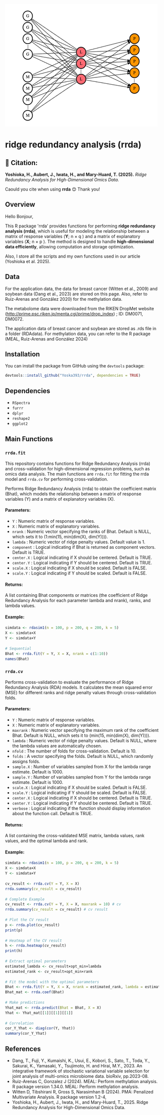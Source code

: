 

<img src="rrda.jpg" width="500" height="400">

# ridge redundancy analysis (rrda)

## 📌 Citation:

**Yoshioka, H., Aubert, J., Iwata, H., and Mary-Huard, T. (2025).**  *Ridge Redundancy Analysis for High-Dimensional Omics Data.*

Caould you cite when using **rrda** 😊 Thank you!

## Overview

Hello Bonjour,

This R package 'rrda' provides functions for performing **ridge redundancy analysis (rrda)**, which is useful for modeling the relationship between a matrix of response variables (**Y**; n × q ) and a matrix of explanatory variables (**X**;  n × p ). The method is designed to handle **high-dimensional data efficiently**, allowing computation and storage optimization.


Also, I store all the scripts and my own functions used in our article (Yoshioka et al. 2025). 


## Data

For the application data, the data for breast cancer (Witten et al., 2009) and soybean data (Dang et al., 2023) are stored on this page. Also, refer to Ruiz-Arenas and González 2020) for the methylation data. 

The metabolome data were downloaded from the RIKEN DropMet website (http://prime.psc.riken.jp/menta.cgi/prime/drop_index) ; ID: DM0071, DM0072.

The application data of breast cancer and soybean are stored as .rds file in a folder (RDAdata). For methylation data, you can refer to the R package (MEAL, Ruiz-Arenas and González 2024)

## Installation

You can install the package from GitHub using the `devtools` package:

```r
devtools::install_github("Yoska393/rrda", dependencies = TRUE)
```

## Dependencies

- `RSpectra`
- `furrr`
- `dplyr`
- `reshape2`
- `ggplot2`



## Main Functions

### `rrda.fit`

This repository contains functions for Ridge Redundancy Analysis (rrda) and cross-validation for high-dimensional regression problems, such as omics data analysis. The main functions are `rrda.fit` for fitting the rrda model and `rrda.cv` for performing cross-validation.

Performs Ridge Redundancy Analysis (rrda) to obtain the coefficient matrix (Bhat), which models the relationship between a matrix of response variables (Y) and a matrix of explanatory variables (X).

#### Parameters:
- `Y` : Numeric matrix of response variables.
- `X` : Numeric matrix of explanatory variables.
- `nrank` : Numeric vector specifying the ranks of Bhat. Default is NULL, which sets it to (1:min(15, min(dim(X), dim(Y)))).
- `lambda` : Numeric vector of ridge penalty values. Default value is 1.
- `component` : Logical indicating if Bhat is returned as component vectors. Default is TRUE.
- `center.X` : Logical indicating if X should be centered. Default is TRUE.
- `center.Y` : Logical indicating if Y should be centered. Default is TRUE.
- `scale.X` : Logical indicating if X should be scaled. Default is FALSE.
- `scale.Y` : Logical indicating if Y should be scaled. Default is FALSE.

#### Returns:
A list containing Bhat components or matrices (the coefficient of Ridge Redundancy Analysis for each parameter lambda and nrank), ranks, and lambda values.

#### Example:
```r
simdata <- rdasim1(n = 100, p = 200, q = 200, k = 5)
X <- simdata×X
Y <- simdata×Y

# Sequential
Bhat <- rrda.fit(Y = Y, X = X, nrank = c(1:10))
names(Bhat)
```

### `rrda.cv`

Performs cross-validation to evaluate the performance of Ridge Redundancy Analysis (RDA) models. It calculates the mean squared error (MSE) for different ranks and ridge penalty values through cross-validation folds.

#### Parameters:
- `Y` : Numeric matrix of response variables.
- `X` : Numeric matrix of explanatory variables.
- `maxrank` : Numeric vector specifying the maximum rank of the coefficient Bhat. Default is NULL, which sets it to (min(15, min(dim(X), dim(Y)))).
- `lambda` : Numeric vector of ridge penalty values. Default is NULL, where the lambda values are automatically chosen.
- `nfold` : The number of folds for cross-validation. Default is 10.
- `folds` : A vector specifying the folds. Default is NULL, which randomly assigns folds.
- `sample.X` : Number of variables sampled from X for the lambda range estimate. Default is 1000.
- `sample.Y` : Number of variables sampled from Y for the lambda range estimate. Default is 1000.
- `scale.X` : Logical indicating if X should be scaled. Default is FALSE.
- `scale.Y` : Logical indicating if Y should be scaled. Default is FALSE.
- `center.X` : Logical indicating if X should be centered. Default is TRUE.
- `center.Y` : Logical indicating if Y should be centered. Default is TRUE.
- `verbose` : Logical indicating if the function should display information about the function call. Default is TRUE.

#### Returns:
A list containing the cross-validated MSE matrix, lambda values, rank values, and the optimal lambda and rank.

#### Example:
```r
simdata <- rdasim1(n = 100, p = 200, q = 200, k = 5)
X <- simdata×X
Y <- simdata×Y

cv_result <- rrda.cv(Y = Y, X = X)
rrda.summary(cv_result = cv_result)

# Complete Example
cv_result <- rrda.cv(Y = Y, X = X, maxrank = 10) # cv
rrda.summary(cv_result = cv_result) # cv result

# Plot the CV result
p <- rrda.plot(cv_result)
print(p)

# Heatmap of the CV result
h <- rrda.heatmap(cv_result)
print(h)

# Extract optimal parameters
estimated_lambda <- cv_result×opt_min×lambda
estimated_rank <- cv_result×opt_min×rank

# Fit the model with the optimal parameters
Bhat <- rrda.fit(Y = Y, X = X, nrank = estimated_rank, lambda = estimated_lambda)
Bhat_mat <- rrda.coef(Bhat)

# Make predictions
Yhat_mat <- rrda.predict(Bhat = Bhat, X = X)
Yhat <- Yhat_mat[[1]][[1]][[1]]

# Correlation
cor_Y_Yhat <- diag(cor(Y, Yhat))
summary(cor_Y_Yhat)
```

## References
- Dang, T., Fuji, Y., Kumaishi, K., Usui, E., Kobori, S., Sato, T., Toda, Y., Sakurai, K., Yamasaki, Y., Tsujimoto, H. and Hirai, M.Y., 2023. An integrative framework of stochastic variational variable selection for joint analysis of multi-omics microbiome data. bioRxiv, pp.2023-08.
- Ruiz-Arenas C, Gonzalez J (2024). MEAL: Perform methylation analysis. R package version 1.34.0. MEAL: Perform methylation analysis. 
- Witten D, Tibshirani R, Gross S, Narasimhan B (2024). PMA: Penalized Multivariate Analysis. R package version 1.2-4,
- Yoshioka, H., Aubert, J., Iwata, H., and Mary-Huard, T., 2025. Ridge Redundancy Analysis for High-Dimensional Omics Data.
